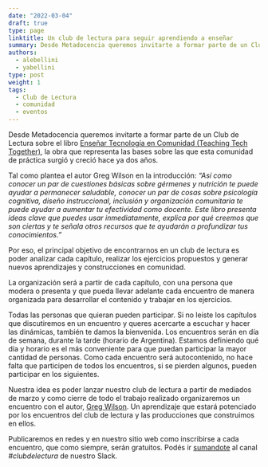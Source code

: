 ```yaml
---
date: "2022-03-04"
draft: true
type: page
linktitle: Un club de lectura para seguir aprendiendo a enseñar
summary: Desde Metadocencia queremos invitarte a formar parte de un Club de Lectura sobre el libro [Enseñar Tecnología en Comunidad (Teaching Tech Together)](https://teachtogether.tech/es/index.html), la obra que representa las bases sobre las que esta comunidad de práctica surgió y creció hace ya dos años.
authors: 
  - alebellini
  - yabellini
type: post
weight: 1
tags: 
  - Club de Lectura
  - comunidad
  - eventos
---
```


Desde Metadocencia queremos invitarte a formar parte de un Club de Lectura sobre el libro [Enseñar Tecnología en Comunidad (Teaching Tech Together)](https://teachtogether.tech/es/index.html), la obra que representa las bases sobre las que esta comunidad de práctica surgió y creció hace ya dos años.

Tal como plantea el autor Greg Wilson en la introducción: _“Así como conocer un par de cuestiones básicas sobre gérmenes y nutrición te puede ayudar a permanecer saludable, conocer un par de cosas sobre psicología cognitiva, diseño instruccional, inclusión y organización comunitaria te puede ayudar a aumentar tu efectividad como docente. Este libro presenta ideas clave que puedes usar inmediatamente, explica por qué creemos que son ciertas y te señala otros recursos que te ayudarán a profundizar tus conocimientos.”_

Por eso, el principal objetivo de encontrarnos en un club de lectura es poder analizar cada capítulo, realizar los ejercicios propuestos y generar nuevos aprendizajes y construcciones en comunidad.

La organización será a partir de cada capítulo, con una persona que modera o presenta y que pueda llevar adelante cada encuentro de manera organizada para desarrollar el contenido y trabajar en los ejercicios.

Todas las personas que quieran pueden participar. Si no leiste los capítulos que discutiremos en un encuentro y queres acercarte a escuchar y hacer las dinámicas, también te damos la bienvenida. Los encuentros serán en día de semana, durante la tarde (horario de Argentina). Estamos definiendo qué día y horario es el más conveniente para que puedan participar la mayor cantidad de personas. Como cada encuentro será autocontenido, no hace falta que participen de todos los encuentros, si se pierden algunos, pueden participar en los siguientes.

Nuestra idea es poder lanzar nuestro club de lectura a partir de mediados de marzo y como cierre de todo el trabajo realizado organizaremos un encuentro con el autor, [Greg Wilson](https://third-bit.com/). Un aprendizaje que estará potenciado por los encuentros del club de lectura y las producciones que construimos en ellos.

Publicaremos en redes y en nuestro sitio web como inscribirse a cada encuentro, que como siempre, serán gratuitos. Podés ir [sumandote](https://join.slack.com/t/metadocencia/shared_invite/zt-ek8a0rup-MQB_5qUKhr9zIGKQAUImXA) al canal _#clubdelectura_ de nuestro Slack.
